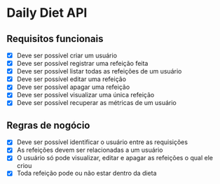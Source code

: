 # Daily Diet API

## Requisitos funcionais

- [x] Deve ser possível criar um usuário
- [x] Deve ser possível registrar uma refeição feita
- [x] Deve ser possível listar todas as refeições de um usuário
- [x] Deve ser possível editar uma refeição
- [x] Deve ser possível apagar uma refeição
- [x] Deve ser possível visualizar uma única refeição
- [x] Deve ser possível recuperar as métricas de um usuário

## Regras de nogócio

- [x] Deve ser possível identificar o usuário entre as requisições
- [x] As refeições devem ser relacionadas a um usuário
- [x] O usuário só pode visualizar, editar e apagar as refeições o qual ele criou
- [x] Toda refeição pode ou não estar dentro da dieta